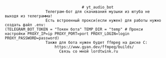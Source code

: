                                       # yt_audio_bot
                      Телеграм-бот для скачивания музыки из ютуба не выходя из телеграмма! 
                      Есть встроенный прокси(если нужен) для работы нужно создать файл .env:                                                                                              (TELEGRAM_BOT_TOKEN = "Токен бота" TEMP_DIR = "temp" # Прокси настройки PROXY_IP=ip PROXY_PORT=port PROXY_LOGIN=login PROXY_PASSWORD=password) 
                      Также для бота нужен будет ffmpeg на диске C:
                          https://www.gyan.dev/ffmpeg/builds/
                            Связь со мной lordtwink.ru
